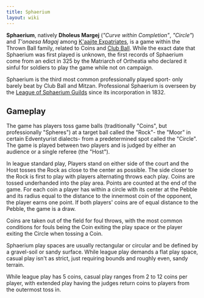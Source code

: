 ```yaml
---
title: Sphaerium
layout: wiki
---
```

**Sphaerium**, natively **Dholeus Margej** (*"Curve within Completion"*,
*"Circle"*) and *T'onaesa Magaj* among [K'aajite
Expatriates](Palmist_Diaspora "wikilink"), is a game within the Thrown
Ball family, related to Coins and [Club Ball](Club_Ball "wikilink").
While the exact date that Sphaerium was first played is unknown, the
first records of Sphaerium come from an edict in 325 by the Matriarch of
Ortheatia who declared it sinful for soldiers to play the game while not
on campaign.

Sphaerium is the third most common professionally played sport- only
barely beat by Club Ball and Mitzan. Professional Sphaerium is overseen
by the [League of Sphaerium
Guilds](League_of_Sphaerium_Guilds "wikilink") since its incorporation
in 1832.

## Gameplay

The game has players toss game balls (traditionally "Coins", but
professionally "Spheres") at a target ball called the "Rock"- the "Moor"
in certain Edventyurist dialects- from a predetermined spot called the
"Circle". The game is played between two players and is judged by either
an audience or a single referee (the "Host").

In league standard play, Players stand on either side of the court and
the Host tosses the Rock as close to the center as possible. The side
closer to the Rock is first to play with players alternating throws each
play. Coins are tossed underhanded into the play area. Points are
counted at the end of the game. For each coin a player has within a
circle with its center at the Pebble and its radius equal to the
distance to the innermost coin of the opponent, the player earns one
point. If both players' coins are of equal distance to the Pebble, the
game is a draw.

Coins are taken out of the field for foul throws, with the most common
conditions for fouls being the Coin exiting the play space or the player
exiting the Circle when tossing a Coin.

Sphaerium play spaces are usually rectangular or circular and be defined
by a gravel-soil or sandy surface. While league play demands a flat play
space, casual play isn't as strict, just requiring bounds and roughly
even, sandy terrain.

While league play has 5 coins, casual play ranges from 2 to 12 coins per
player, with extended play having the judges return coins to players
from the outermost toss in.